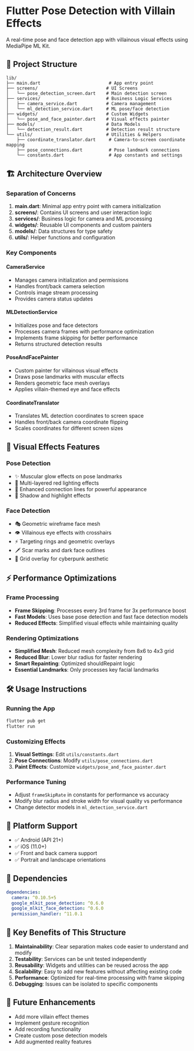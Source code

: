 # Flutter Pose Detection with Villain Effects

A real-time pose and face detection app with villainous visual effects using MediaPipe ML Kit.

## 📁 Project Structure

```
lib/
├── main.dart                          # App entry point
├── screens/                          # UI Screens
│   └── pose_detection_screen.dart    # Main detection screen
├── services/                         # Business Logic Services  
│   ├── camera_service.dart           # Camera management
│   └── ml_detection_service.dart     # ML pose/face detection
├── widgets/                          # Custom Widgets
│   └── pose_and_face_painter.dart    # Visual effects painter
├── models/                           # Data Models
│   └── detection_result.dart         # Detection result structure
└── utils/                            # Utilities & Helpers
    ├── coordinate_translator.dart     # Camera-to-screen coordinate mapping
    ├── pose_connections.dart          # Pose landmark connections
    └── constants.dart                 # App constants and settings
```

## 🏗️ Architecture Overview

### **Separation of Concerns**

1. **main.dart**: Minimal app entry point with camera initialization
2. **screens/**: Contains UI screens and user interaction logic
3. **services/**: Business logic for camera and ML processing
4. **widgets/**: Reusable UI components and custom painters
5. **models/**: Data structures for type safety
6. **utils/**: Helper functions and configuration

### **Key Components**

#### **CameraService**
- Manages camera initialization and permissions
- Handles front/back camera selection
- Controls image stream processing
- Provides camera status updates

#### **MLDetectionService**  
- Initializes pose and face detectors
- Processes camera frames with performance optimization
- Implements frame skipping for better performance
- Returns structured detection results

#### **PoseAndFacePainter**
- Custom painter for villainous visual effects
- Draws pose landmarks with muscular effects
- Renders geometric face mesh overlays
- Applies villain-themed eye and face effects

#### **CoordinateTranslator**
- Translates ML detection coordinates to screen space
- Handles front/back camera coordinate flipping
- Scales coordinates for different screen sizes

## 🎨 Visual Effects Features

### **Pose Detection**
- ✨ Muscular glow effects on pose landmarks
- 🔴 Multi-layered red lighting effects
- 💪 Enhanced connection lines for powerful appearance
- 🌟 Shadow and highlight effects

### **Face Detection**
- 🎭 Geometric wireframe face mesh
- 👁️ Villainous eye effects with crosshairs
- ⚡ Targeting rings and geometric overlays
- 🗡️ Scar marks and dark face outlines
- 📐 Grid overlay for cyberpunk aesthetic

## ⚡ Performance Optimizations

### **Frame Processing**
- **Frame Skipping**: Processes every 3rd frame for 3x performance boost
- **Fast Models**: Uses base pose detection and fast face detection models
- **Reduced Effects**: Simplified visual effects while maintaining quality

### **Rendering Optimizations**
- **Simplified Mesh**: Reduced mesh complexity from 8x6 to 4x3 grid
- **Reduced Blur**: Lower blur radius for faster rendering
- **Smart Repainting**: Optimized shouldRepaint logic
- **Essential Landmarks**: Only processes key facial landmarks

## 🛠️ Usage Instructions

### **Running the App**
```bash
flutter pub get
flutter run
```

### **Customizing Effects**
1. **Visual Settings**: Edit `utils/constants.dart`
2. **Pose Connections**: Modify `utils/pose_connections.dart`
3. **Paint Effects**: Customize `widgets/pose_and_face_painter.dart`

### **Performance Tuning**
- Adjust `frameSkipRate` in constants for performance vs accuracy
- Modify blur radius and stroke width for visual quality vs performance
- Change detector models in `ml_detection_service.dart`

## 📱 Platform Support

- ✅ Android (API 21+)
- ✅ iOS (11.0+)
- ✅ Front and back camera support
- ✅ Portrait and landscape orientations

## 🔧 Dependencies

```yaml
dependencies:
  camera: ^0.10.5+5
  google_mlkit_pose_detection: ^0.6.0
  google_mlkit_face_detection: ^0.6.0
  permission_handler: ^11.0.1
```

## 🎯 Key Benefits of This Structure

1. **Maintainability**: Clear separation makes code easier to understand and modify
2. **Testability**: Services can be unit tested independently
3. **Reusability**: Widgets and utilities can be reused across the app
4. **Scalability**: Easy to add new features without affecting existing code
5. **Performance**: Optimized for real-time processing with frame skipping
6. **Debugging**: Issues can be isolated to specific components

## 🚀 Future Enhancements

- Add more villain effect themes
- Implement gesture recognition
- Add recording functionality
- Create custom pose detection models
- Add augmented reality features
